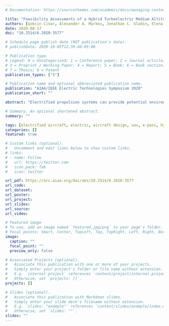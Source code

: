 ```yaml
---
# Documentation: https://sourcethemes.com/academic/docs/managing-content/

title: "Feasibility Assessments of a Hybrid Turboelectric Medium Altitude Long Endurance Unmanned Aerial Vehicle"
authors: [Gokcin Cinar, Alexander A. Markov, Jonathan C. Gladin, Elena Garcia, Dimitri N. Mavris and Soumya S. Patnaik]
date: 2020-08-17
doi: "10.2514/6.2020-3577"

# Schedule page publish date (NOT publication's date).
# publishDate: 2020-10-05T12:39:40-05:00

# Publication type.
# Legend: 0 = Uncategorized; 1 = Conference paper; 2 = Journal article;
# 3 = Preprint / Working Paper; 4 = Report; 5 = Book; 6 = Book section;
# 7 = Thesis; 8 = Patent
publication_types: ["1"]

# Publication name and optional abbreviated publication name.
publication: "AIAA/IEEE Electric Technologies Symposium 2020"
publication_short: ""

abstract: "Electrified propulsion systems can provide potential environmental and performance benefits for future aircraft. The choice of the right propulsion architecture and the power management strategy depends on a number of factors, the airframe, electrification objectives and metrics of interest being the most critical ones. Therefore, the generic advantages and disadvantages of various electrified propulsion architectures must be quantified to assess feasibility and any possible benefits. Moreover, the objectives and the metrics of interest can be different for military applications than commercial ones. This research investigates the feasibility of turboelectric and hybrid turboelectric propulsion architectures integrated within a medium altitude long endurance surveillance unmanned aerial vehicle. The electrified propulsion system is desired to provide the same endurance and takeoff and landing field length characteristics of the baseline aircraft. This paper presents the results of the first phase of this research where only the electrified propulsion system is sized while the airframe is kept fixed. Physics-based models and a generic mission analysis methodology are used to evaluate the performance of the major subsystems of the propulsion system and to provide a full flight mission history. A state of the art rechargeable battery is employed for the hybrid case. Various power management strategies where the battery is discharged and charged in different flight segments are explored for varying sizes of battery packs. Results indicate that, while none of the architectures can offset the added weight and the efficiency factors of the electrical components as expected, the hybrid turboelectric propulsion architecture can provide fuel burn and performance benefits when sized for, and operated under, a specific set of power management strategies."

# Summary. An optional shortened abstract.
summary: ""

tags: [electrified aircraft, electric, aircraft design, uav, e-pass, hybridization, power management, propulsion architecture]
categories: []
featured: true

# Custom links (optional).
#   Uncomment and edit lines below to show custom links.
# links:
# - name: Follow
#   url: https://twitter.com
#   icon_pack: fab
#   icon: twitter

url_pdf: https://arc.aiaa.org/doi/abs/10.2514/6.2020-3577
url_code:
url_dataset:
url_poster:
url_project:
url_slides:
url_source:
url_video:

# Featured image
# To use, add an image named `featured.jpg/png` to your page's folder. 
# Focal points: Smart, Center, TopLeft, Top, TopRight, Left, Right, BottomLeft, Bottom, BottomRight.
image:
  caption: ""
  focal_point: ""
  preview_only: false

# Associated Projects (optional).
#   Associate this publication with one or more of your projects.
#   Simply enter your project's folder or file name without extension.
#   E.g. `internal-project` references `content/project/internal-project/index.md`.
#   Otherwise, set `projects: []`.
projects: []

# Slides (optional).
#   Associate this publication with Markdown slides.
#   Simply enter your slide deck's filename without extension.
#   E.g. `slides: "example"` references `content/slides/example/index.md`.
#   Otherwise, set `slides: ""`.
slides: ""
---
```

